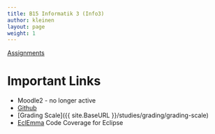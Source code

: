 ```yaml
---
title: B15 Informatik 3 (Info3)
author: kleinen
layout: page
weight: 1
---
```


[Assignments](assignments/)

# Important Links

*   Moodle2 - no longer active
*   [Github][2]
*   [Grading Scale]({{ site.BaseURL }}/studies/grading/grading-scale)
*   [EclEmma][4] Code Coverage for Eclipse

&nbsp;

 [2]: https://github.com/info3
 [4]: https://eclemma.org
